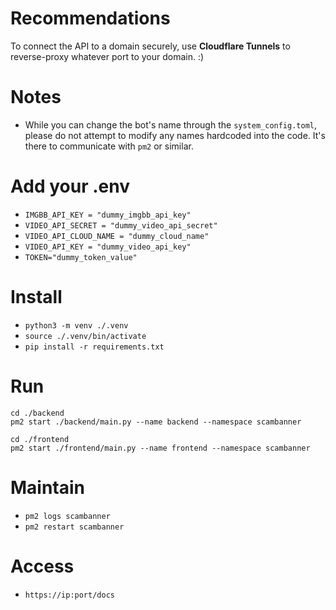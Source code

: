# Recommendations
To connect the API to a domain securely, use **Cloudflare Tunnels** to reverse-proxy whatever port to your domain. :)

# Notes
- While you can change the bot's name through the `system_config.toml`, please do not attempt to modify any names hardcoded into the code. It's there to communicate with `pm2` or similar.
# Add your .env
- `IMGBB_API_KEY = "dummy_imgbb_api_key"`
- `VIDEO_API_SECRET = "dummy_video_api_secret"`
- `VIDEO_API_CLOUD_NAME = "dummy_cloud_name"`
- `VIDEO_API_KEY = "dummy_video_api_key"`
- `TOKEN="dummy_token_value"`

# Install
- `python3 -m venv ./.venv`
- `source ./.venv/bin/activate`
- `pip install -r requirements.txt`

# Run
```
cd ./backend
pm2 start ./backend/main.py --name backend --namespace scambanner
```
```
cd ./frontend
pm2 start ./frontend/main.py --name frontend --namespace scambanner
```

# Maintain
- `pm2 logs scambanner`
- `pm2 restart scambanner`

# Access
-  `https://ip:port/docs`
